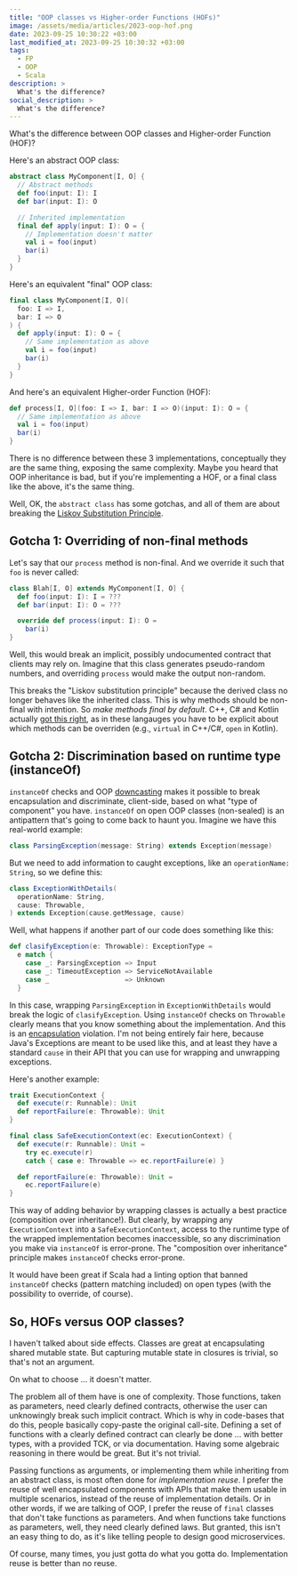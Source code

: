 ```yaml
---
title: "OOP classes vs Higher-order Functions (HOFs)"
image: /assets/media/articles/2023-oop-hof.png
date: 2023-09-25 10:30:22 +03:00
last_modified_at: 2023-09-25 10:30:32 +03:00
tags:
  - FP
  - OOP
  - Scala
description: >
  What's the difference?
social_description: >
  What's the difference?
---
```


<p class="intro">
  What's the difference between OOP classes and Higher-order Function (HOF)?
</p>

Here's an abstract OOP class:

```scala
abstract class MyComponent[I, O] {
  // Abstract methods
  def foo(input: I): I
  def bar(input: I): O

  // Inherited implementation
  final def apply(input: I): O = {
    // Implementation doesn't matter
    val i = foo(input)
    bar(i)
  }
}
```

Here's an equivalent "final" OOP class:

```scala
final class MyComponent[I, O](
  foo: I => I,
  bar: I => O
) {
  def apply(input: I): O = {
    // Same implementation as above
    val i = foo(input)
    bar(i)
  }
}
```

And here's an equivalent Higher-order Function (HOF):

```scala
def process[I, O](foo: I => I, bar: I => O)(input: I): O = {
  // Same implementation as above
  val i = foo(input)
  bar(i)
}
```

There is no difference between these 3 implementations, conceptually they are the same thing, exposing the same complexity. Maybe you heard that OOP inheritance is bad, but if you're implementing a HOF, or a final class like the above, it's the same thing.

Well, OK, the `abstract class` has some gotchas, and all of them are about breaking the [Liskov Substitution Principle](https://en.wikipedia.org/wiki/Liskov_substitution_principle).

## Gotcha 1: Overriding of non-final methods

Let's say that our `process` method is non-final. And we override it such that `foo` is never called:

```scala
class Blah[I, O] extends MyComponent[I, O] {
  def foo(input: I): I = ???
  def bar(input: I): O = ???

  override def process(input: I): O =
    bar(i)
}
```

Well, this would break an implicit, possibly undocumented contract that clients may rely on. Imagine that this class generates pseudo-random numbers, and overriding `process` would make the output non-random.

This breaks the "Liskov substitution principle" because the derived class no longer behaves like the inherited class. This is why methods should be non-final with intention. So *make methods final by default*. C++, C# and Kotlin actually [got this right](https://www.artima.com/articles/versioning-virtual-and-override), as in these langauges you have to be explicit about which methods can be overriden (e.g., `virtual` in C++/C#, `open` in Kotlin).

## Gotcha 2: Discrimination based on runtime type (instanceOf)

`instanceOf` checks and OOP [downcasting](https://en.wikipedia.org/wiki/Downcasting) makes it possible to break encapsulation and discriminate, client-side, based on what "type of component" you have. `instanceOf` on open OOP classes (non-sealed) is an antipattern that's going to come back to haunt you. Imagine we have this real-world example:

```scala
class ParsingException(message: String) extends Exception(message)
```

But we need to add information to caught exceptions, like an `operationName: String`, so we define this:

```scala
class ExceptionWithDetails(
  operationName: String,
  cause: Throwable,
) extends Exception(cause.getMessage, cause)
```

Well, what happens if another part of our code does something like this:

```scala
def clasifyException(e: Throwable): ExceptionType =
  e match {
    case _: ParsingException => Input
    case _: TimeoutException => ServiceNotAvailable
    case _                   => Unknown
  }
```

In this case, wrapping `ParsingException` in `ExceptionWithDetails` would break the logic of `clasifyException`. Using `instanceOf` checks on `Throwable` clearly means that you know something about the implementation. And this is an [encapsulation](https://en.wikipedia.org/wiki/Encapsulation_(computer_programming)) violation. I'm not being entirely fair here, because Java's Exceptions are meant to be used like this, and at least they have a standard `cause` in their API that you can use for wrapping and unwrapping exceptions.

Here's another example:

```scala
trait ExecutionContext {
  def execute(r: Runnable): Unit
  def reportFailure(e: Throwable): Unit
}

final class SafeExecutionContext(ec: ExecutionContext) {
  def execute(r: Runnable): Unit =
    try ec.execute(r)
    catch { case e: Throwable => ec.reportFailure(e) }

  def reportFailure(e: Throwable): Unit =
    ec.reportFailure(e)
}
```

This way of adding behavior by wrapping classes is actually a best practice (composition over inheritance!). But clearly, by wrapping any `ExecutionContext` into a `SafeExecutionContext`, access to the runtime type of the wrapped implementation becomes inaccessible, so any discrimination you make via `instanceOf` is error-prone. The "composition over inheritance" principle makes `instanceOf` checks error-prone.

It would have been great if Scala had a linting option that banned `instanceOf` checks (pattern matching included) on open types (with the possibility to override, of course).

## So, HOFs versus OOP classes?

I haven't talked about side effects. Classes are great at encapsulating shared mutable state. But capturing mutable state in closures is trivial, so that's not an argument.

On what to choose ... it doesn't matter.

The problem all of them have is one of complexity. Those functions, taken as parameters, need clearly defined contracts, otherwise the user can unknowingly break such implicit contract. Which is why in code-bases that do this, people basically copy-paste the original call-site. Defining a set of functions with a clearly defined contract can clearly be done ... with better types, with a provided TCK, or via documentation. Having some algebraic reasoning in there would be great. But it's not trivial.

Passing functions as arguments, or implementing them while inheriting from an abstract class, is most often done for *implementation reuse*. I prefer the reuse of well encapsulated components with APIs that make them usable in multiple scenarios, instead of the reuse of implementation details. Or in other words, if we are talking of OOP, I prefer the reuse of `final` classes that don't take functions as parameters. And when functions take functions as parameters, well, they need clearly defined laws. But granted, this isn't an easy thing to do, as it's like telling people to design good microservices.

Of course, many times, you just gotta do what you gotta do. Implementation reuse is better than no reuse.
